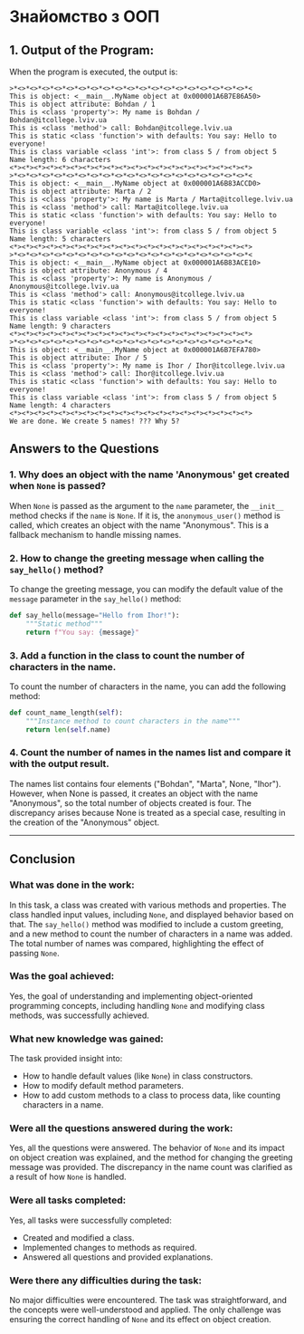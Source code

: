 # Знайомство з ООП

## 1. Output of the Program:
When the program is executed, the output is:
```console
>*<>*<>*<>*<>*<>*<>*<>*<>*<>*<>*<>*<>*<>*<>*<>*<>*<>*<>*<>*<
This is object: <__main__.MyName object at 0x000001A6B7E86A50>
This is object attribute: Bohdan / 1
This is <class 'property'>: My name is Bohdan / Bohdan@itcollege.lviv.ua
This is <class 'method'> call: Bohdan@itcollege.lviv.ua
This is static <class 'function'> with defaults: You say: Hello to everyone!
This is class variable <class 'int'>: from class 5 / from object 5
Name length: 6 characters
<*><*><*><*><*><*><*><*><*><*><*><*><*><*><*><*><*><*><*><*>
>*<>*<>*<>*<>*<>*<>*<>*<>*<>*<>*<>*<>*<>*<>*<>*<>*<>*<>*<>*<
This is object: <__main__.MyName object at 0x000001A6B83ACCD0>
This is object attribute: Marta / 2
This is <class 'property'>: My name is Marta / Marta@itcollege.lviv.ua
This is <class 'method'> call: Marta@itcollege.lviv.ua
This is static <class 'function'> with defaults: You say: Hello to everyone!
This is class variable <class 'int'>: from class 5 / from object 5
Name length: 5 characters
<*><*><*><*><*><*><*><*><*><*><*><*><*><*><*><*><*><*><*><*>
>*<>*<>*<>*<>*<>*<>*<>*<>*<>*<>*<>*<>*<>*<>*<>*<>*<>*<>*<>*<
This is object: <__main__.MyName object at 0x000001A6B83ACE10>
This is object attribute: Anonymous / 4
This is <class 'property'>: My name is Anonymous / Anonymous@itcollege.lviv.ua
This is <class 'method'> call: Anonymous@itcollege.lviv.ua
This is static <class 'function'> with defaults: You say: Hello to everyone!
This is class variable <class 'int'>: from class 5 / from object 5
Name length: 9 characters
<*><*><*><*><*><*><*><*><*><*><*><*><*><*><*><*><*><*><*><*>
>*<>*<>*<>*<>*<>*<>*<>*<>*<>*<>*<>*<>*<>*<>*<>*<>*<>*<>*<>*<
This is object: <__main__.MyName object at 0x000001A6B7EFA780>
This is object attribute: Ihor / 5
This is <class 'property'>: My name is Ihor / Ihor@itcollege.lviv.ua
This is <class 'method'> call: Ihor@itcollege.lviv.ua
This is static <class 'function'> with defaults: You say: Hello to everyone!
This is class variable <class 'int'>: from class 5 / from object 5
Name length: 4 characters
<*><*><*><*><*><*><*><*><*><*><*><*><*><*><*><*><*><*><*><*>
We are done. We create 5 names! ??? Why 5?
```

## Answers to the Questions

### 1. Why does an object with the name 'Anonymous' get created when `None` is passed?

When `None` is passed as the argument to the `name` parameter, the `__init__` method checks if the `name` is `None`. If it is, the `anonymous_user()` method is called, which creates an object with the name "Anonymous". This is a fallback mechanism to handle missing names.

### 2. How to change the greeting message when calling the `say_hello()` method?

To change the greeting message, you can modify the default value of the `message` parameter in the `say_hello()` method:

```python
def say_hello(message="Hello from Ihor!"):
    """Static method"""
    return f"You say: {message}"
```
### 3. Add a function in the class to count the number of characters in the name.
To count the number of characters in the name, you can add the following method:

```python
def count_name_length(self):
    """Instance method to count characters in the name"""
    return len(self.name)
```
### 4. Count the number of names in the names list and compare it with the output result.
The names list contains four elements ("Bohdan", "Marta", None, "Ihor"). However, when None is passed, it creates an object with the name "Anonymous", so the total number of objects created is four. The discrepancy arises because None is treated as a special case, resulting in the creation of the "Anonymous" object.
___
## Conclusion

### What was done in the work:
In this task, a class was created with various methods and properties. The class handled input values, including `None`, and displayed behavior based on that. The `say_hello()` method was modified to include a custom greeting, and a new method to count the number of characters in a name was added. The total number of names was compared, highlighting the effect of passing `None`.

### Was the goal achieved:
Yes, the goal of understanding and implementing object-oriented programming concepts, including handling `None` and modifying class methods, was successfully achieved.

### What new knowledge was gained:
The task provided insight into:
- How to handle default values (like `None`) in class constructors.
- How to modify default method parameters.
- How to add custom methods to a class to process data, like counting characters in a name.

### Were all the questions answered during the work:
Yes, all the questions were answered. The behavior of `None` and its impact on object creation was explained, and the method for changing the greeting message was provided. The discrepancy in the name count was clarified as a result of how `None` is handled.

### Were all tasks completed:
Yes, all tasks were successfully completed:
- Created and modified a class.
- Implemented changes to methods as required.
- Answered all questions and provided explanations.

### Were there any difficulties during the task:
No major difficulties were encountered. The task was straightforward, and the concepts were well-understood and applied. The only challenge was ensuring the correct handling of `None` and its effect on object creation.
